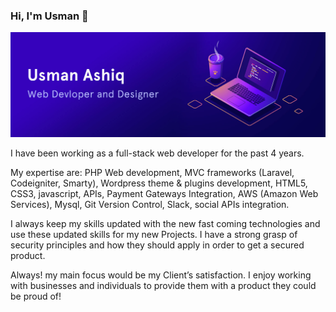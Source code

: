 ### Hi, I'm Usman 👋

<img src="https://raw.githubusercontent.com/chusmanrahi/chusmanrahi/master/banner.jpg" alt="Usman Bio" />

I have been working as a full-stack web developer for the past 4 years.

My expertise are:
PHP Web development, MVC frameworks (Laravel, Codeigniter, Smarty), Wordpress theme & plugins development, HTML5, CSS3, javascript, APIs, Payment Gateways Integration, AWS (Amazon Web Services), Mysql, Git Version Control, Slack, social APIs integration.

I always keep my skills updated with the new fast coming technologies and use these updated skills for my new Projects. I have a strong grasp of security principles and how they should apply in order to get a secured product.

Always! my main focus would be my Client’s satisfaction. I enjoy working with businesses and individuals to provide them with a product they could be proud of!
